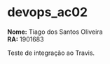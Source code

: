 # devops_ac02

<b>Nome:</b> Tiago dos Santos Oliveira <br>
<b>RA:</b> 1901683 <br>

Teste de integração ao Travis.